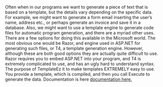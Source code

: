 Often when in our programs we want to generate a piece of text that is based on a template, but the details vary depending on the specific data. For example, we might want to generate a form email inserting the user’s name, address etc., or perhaps generate an invoice and save it in a database. Also, we might want to use a template engine to generate code files for automatic program generation, and there are a myriad other uses.
There are a few options for doing this available in the Microsoft world. The most obvious one would be Razor, and engine used in ASP.NET for generating such files, or T4, a template generation engine. However, although these are both good options they are actually quite difficult to use. Razor requires you to embed ASP.NET into your program, and T4 is extremely complicated to use, and has an ugly hard to understand syntax.
The purpose of TemplateEz it to make templates EXTREMELY easy to use. You provide a template, which is compiled, and then you call Execute to generate the data. Documentation is here <a href="https://github.com/EngagingGear/TemplateEz/wiki/TemplateEz----How-to-easily-generate-templated-output">documentation here.</a>
